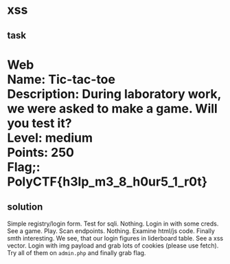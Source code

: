# xss

## task
Web<br>
Name: Tic-tac-toe<br>
Description: During laboratory work, we were asked to make a game. Will you test it?<br>
Level: medium<br>
Points: 250<br>
Flag;: PolyCTF{h3lp_m3_8_h0ur5_1_r0t}<br>
==========
## solution
Simple registry/login form. Test for sqli. Nothing. Login in with some creds. See a game. Play. Scan endpoints. Nothing. Examine html/js code. Finally smth interesting. We see, that our login figures in liderboard table. See a xss vector. Login with img payload and grab lots of cookies (please use fetch). Try all of them on ```admin.php``` and finally grab flag.
